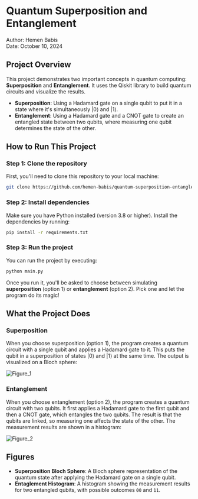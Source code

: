 # Quantum Superposition and Entanglement

Author: Hemen Babis  
Date: October 10, 2024

## Project Overview

This project demonstrates two important concepts in quantum computing: **Superposition** and **Entanglement**. It uses the Qiskit library to build quantum circuits and visualize the results.

- **Superposition**: Using a Hadamard gate on a single qubit to put it in a state where it's simultaneously |0⟩ and |1⟩.
- **Entanglement**: Using a Hadamard gate and a CNOT gate to create an entangled state between two qubits, where measuring one qubit determines the state of the other.

## How to Run This Project

### Step 1: Clone the repository

First, you'll need to clone this repository to your local machine:

```bash
git clone https://github.com/hemen-babis/quantum-superposition-entanglement.git
```

### Step 2: Install dependencies

Make sure you have Python installed (version 3.8 or higher). Install the dependencies by running:

```bash
pip install -r requirements.txt
```

### Step 3: Run the project

You can run the project by executing:

```bash
python main.py
```

Once you run it, you'll be asked to choose between simulating **superposition** (option 1) or **entanglement** (option 2). Pick one and let the program do its magic!

## What the Project Does

### Superposition

When you choose superposition (option 1), the program creates a quantum circuit with a single qubit and applies a Hadamard gate to it. This puts the qubit in a superposition of states |0⟩ and |1⟩ at the same time. The output is visualized on a Bloch sphere:

![Figure_1](https://github.com/user-attachments/assets/dd6bf25c-32c9-4c37-8798-7d39a1fb94a9)

### Entanglement

When you choose entanglement (option 2), the program creates a quantum circuit with two qubits. It first applies a Hadamard gate to the first qubit and then a CNOT gate, which entangles the two qubits. The result is that the qubits are linked, so measuring one affects the state of the other. The measurement results are shown in a histogram:

![Figure_2](https://github.com/user-attachments/assets/9f3aae73-10d1-4fd9-8dda-981d339aa927)

## Figures

- **Superposition Bloch Sphere**: A Bloch sphere representation of the quantum state after applying the Hadamard gate on a single qubit.
- **Entaglement Histogram**: A histogram showing the measurement results for two entangled qubits, with possible outcomes `00` and `11`.
  
